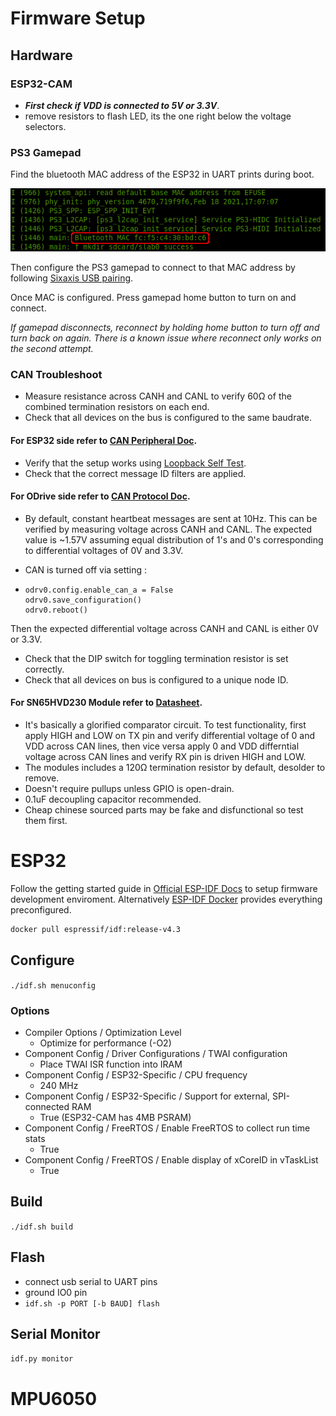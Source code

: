 # Firmware Setup

## Hardware
### ESP32-CAM
- ***First check if VDD is connected to 5V or 3.3V***.
- remove resistors to flash LED, its the one right below the voltage selectors.

### PS3 Gamepad
Find the bluetooth MAC address of the ESP32 in UART prints during boot.

![Bluetooth MAC](../images/bluetooth_mac.png)

Then configure the PS3 gamepad to connect to that MAC address by following [Sixaxis USB pairing](https://help.ubuntu.com/community/Sixaxis#USB_Pairing).

Once MAC is configured. Press gamepad home button to turn on and connect.

*If gamepad disconnects, reconnect by holding home button to turn off and turn back on again. There is a known issue where reconnect only works on the second attempt.*

### CAN Troubleshoot
- Measure resistance across CANH and CANL to verify 60Ω of the combined termination resistors on each end.
- Check that all devices on the bus is configured to the same baudrate.

#### For ESP32 side refer to [CAN Peripheral Doc](https://docs.espressif.com/projects/esp-idf/en/latest/esp32s2/api-reference/peripherals/twai.html).
- Verify that the setup works using [Loopback Self Test](https://github.com/espressif/esp-idf/tree/master/examples/peripherals/twai/twai_self_test).
- Check that the correct message ID filters are applied.

#### For ODrive side refer to [CAN Protocol Doc](https://docs.odriverobotics.com/can-protocol).
- By default, constant heartbeat messages are sent at 10Hz. This can be verified by measuring voltage across CANH and CANL. The expected value is ~1.57V assuming equal distribution of 1's and 0's corresponding to differential voltages of 0V and 3.3V.
- CAN is turned off via setting :

- ```
  odrv0.config.enable_can_a = False
  odrv0.save_configuration()
  odrv0.reboot()
  ```
Then the expected differential voltage across CANH and CANL is either 0V or 3.3V.

- Check that the DIP switch for toggling termination resistor is set correctly.
- Check that all devices on bus is configured to a unique node ID.

#### For SN65HVD230 Module refer to [Datasheet](https://www.ti.com/lit/ds/symlink/sn65hvd230.pdf).
- It's basically a glorified comparator circuit. To test functionality, first apply HIGH and LOW on TX pin and verify differential voltage of 0 and VDD across CAN lines, then vice versa apply 0 and VDD differntial voltage across CAN lines and verify RX pin is driven HIGH and LOW.
- The modules includes a 120Ω termination resistor by default, desolder to remove.
- Doesn't require pullups unless GPIO is open-drain.
- 0.1uF decoupling capacitor recommended.
- Cheap chinese sourced parts may be fake and disfunctional so test them first.


# ESP32
Follow the getting started guide in
[Official ESP-IDF Docs](https://docs.espressif.com/projects/esp-idf/en/stable/esp32/) to setup firmware development enviroment. Alternatively
[ESP-IDF Docker](https://hub.docker.com/r/espressif/idf) provides everything preconfigured.

```bash
docker pull espressif/idf:release-v4.3
```

## Configure
`./idf.sh menuconfig`

### Options
- Compiler Options / Optimization Level
  - Optimize for performance (-O2)
- Component Config / Driver Configurations / TWAI configuration
  - Place TWAI ISR function into IRAM
- Component Config / ESP32-Specific / CPU frequency
  - 240 MHz
- Component Config / ESP32-Specific / Support for external, SPI-connected RAM
  - True (ESP32-CAM has 4MB PSRAM)
- Component Config / FreeRTOS / Enable FreeRTOS to collect run time stats
  - True
- Component Config / FreeRTOS / Enable display of xCoreID in vTaskList
  - True


## Build
`./idf.sh build`

## Flash
- connect usb serial to UART pins
- ground IO0 pin
- `idf.sh -p PORT [-b BAUD] flash`

## Serial Monitor
`idf.py monitor`

# MPU6050
